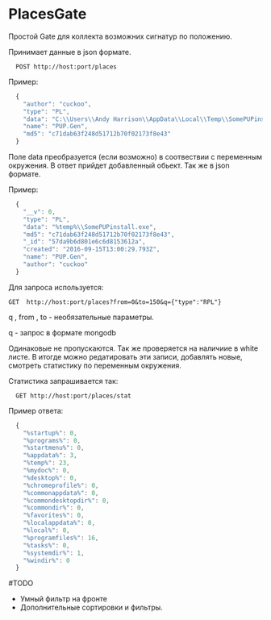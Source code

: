 # PlacesGate

Простой Gate для коллекта возможних сигнатур по положению.

Принимает данные в json формате.

```
  POST http://host:port/places
```

Пример:
```javascript
  {
  	"author": "cuckoo",
  	"type": "PL",
  	"data": "C:\\Users\\Andy Harrison\\AppData\\Local\\Temp\\SomePUPinstallr.exe",
  	"name": "PUP.Gen",
  	"md5": "c71dab63f248d51712b70f02173f8e43"
  }
```

Поле data преобразуется (если возможно) в соотвествии с переменным окружения. В ответ прийдет добавленный обьект. 
Так же в json формате.

Пример:
```javascript
  {
    "__v": 0,
    "type": "PL",
    "data": "%temp%\\SomePUPinstall.exe",
    "md5": "c71dab63f248d51712b70f02173f8e43",
    "_id": "57da9b6d801e6c6d8153612a",
    "created": "2016-09-15T13:00:29.793Z",
    "name": "PUP.Gen",
    "author": "cuckoo"
  }
```


Для запроса используется: 

```
GET  http://host:port/places?from=0&to=150&q={"type":"RPL"}
```

q , from , to - необязательные параметры.

q - запрос в формате mongodb 

Одинаковые не пропускаются. Так же проверяется на наличиие в white листе.
В итогде можно редатировать эти записи, добавлять новые, смотреть статистику по переменным окружения.

Статистика запрашивается так:
```
  GET http://host:port/places/stat
```
Пример ответа:
```javascript
  {
    "%startup%": 0,
    "%programs%": 0,
    "%startmenu%": 0,
    "%appdata%": 3,
    "%temp%": 23,
    "%mydoc%": 0,
    "%desktop%": 0,
    "%chromeprofile%": 0,
    "%commonappdata%": 0,
    "%commondesktopdir%": 0,
    "%commondir%": 0,
    "%favorites%": 0,
    "%localappdata%": 0,
    "%local%": 0,
    "%programfiles%": 16,
    "%tasks%": 0,
    "%systemdir%": 1,
    "%windir%": 0
  }
```

#TODO
* Умный фильтр на фронте
* Дополнительные сортировки и фильтры.
